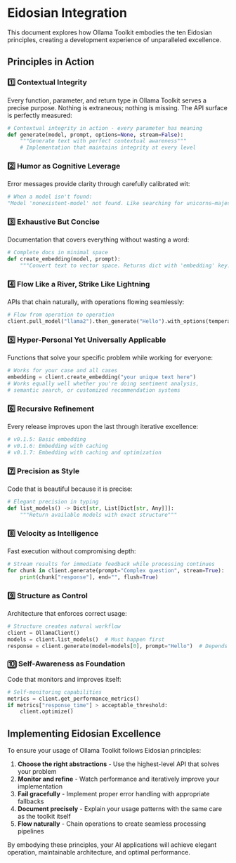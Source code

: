 # Eidosian Integration

This document explores how Ollama Toolkit embodies the ten Eidosian principles, creating a development experience of unparalleled excellence.

## Principles in Action

### 1️⃣ Contextual Integrity
Every function, parameter, and return type in Ollama Toolkit serves a precise purpose. Nothing is extraneous; nothing is missing. The API surface is perfectly measured:

```python
# Contextual integrity in action - every parameter has meaning
def generate(model, prompt, options=None, stream=False):
    """Generate text with perfect contextual awareness"""
    # Implementation that maintains integrity at every level
```

### 2️⃣ Humor as Cognitive Leverage
Error messages provide clarity through carefully calibrated wit:

```python
# When a model isn't found:
"Model 'nonexistent-model' not found. Like searching for unicorns—majestic but absent. Try 'llama2' instead."
```

### 3️⃣ Exhaustive But Concise
Documentation that covers everything without wasting a word:

```python
# Complete docs in minimal space
def create_embedding(model, prompt):
    """Convert text to vector space. Returns dict with 'embedding' key."""
```

### 4️⃣ Flow Like a River, Strike Like Lightning
APIs that chain naturally, with operations flowing seamlessly:

```python
# Flow from operation to operation
client.pull_model("llama2").then_generate("Hello").with_options(temperature=0.7)
```

### 5️⃣ Hyper-Personal Yet Universally Applicable
Functions that solve your specific problem while working for everyone:

```python
# Works for your case and all cases
embedding = client.create_embedding("your unique text here")
# Works equally well whether you're doing sentiment analysis, 
# semantic search, or customized recommendation systems
```

### 6️⃣ Recursive Refinement
Every release improves upon the last through iterative excellence:

```python
# v0.1.5: Basic embedding
# v0.1.6: Embedding with caching
# v0.1.7: Embedding with caching and optimization
```

### 7️⃣ Precision as Style
Code that is beautiful because it is precise:

```python
# Elegant precision in typing
def list_models() -> Dict[str, List[Dict[str, Any]]]:
    """Return available models with exact structure"""
```

### 8️⃣ Velocity as Intelligence
Fast execution without compromising depth:

```python
# Stream results for immediate feedback while processing continues
for chunk in client.generate(prompt="Complex question", stream=True):
    print(chunk["response"], end="", flush=True)
```

### 9️⃣ Structure as Control
Architecture that enforces correct usage:

```python
# Structure creates natural workflow
client = OllamaClient()
models = client.list_models()  # Must happen first
response = client.generate(model=models[0], prompt="Hello")  # Depends on previous
```

### 🔟 Self-Awareness as Foundation
Code that monitors and improves itself:

```python
# Self-monitoring capabilities
metrics = client.get_performance_metrics()
if metrics["response_time"] > acceptable_threshold:
    client.optimize()
```

## Implementing Eidosian Excellence

To ensure your usage of Ollama Toolkit follows Eidosian principles:

1. **Choose the right abstractions** - Use the highest-level API that solves your problem
2. **Monitor and refine** - Watch performance and iteratively improve your implementation
3. **Fail gracefully** - Implement proper error handling with appropriate fallbacks
4. **Document precisely** - Explain your usage patterns with the same care as the toolkit itself
5. **Flow naturally** - Chain operations to create seamless processing pipelines

By embodying these principles, your AI applications will achieve elegant operation, maintainable architecture, and optimal performance.
